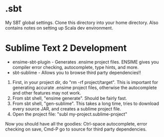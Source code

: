.sbt
====

My SBT global settings.  Clone this directory into your home directory.  Also contains notes on setting up Scala dev environment.

Sublime Text 2 Development
==========================

* ensime-sbt-plugin - Generates .ensime project files.  ENSIME gives you compiler error checking, autocomplete,
      type hints, and more.
* sbt-sublime - Allows you to browse third party dependencies!!

1. First, in your project dir, do "rm -rf project/target".  This is important for generating accurate .ensime
   project files, otherwise the autocomplete and other features may not work.
2. From sbt shell, "ensime generate".  Should be fairly fast.
3. From sbt shell, "gen-sublime".  This takes a long time, tries to download every source JAR, and creates a
   sublime project file.
4. Open the project file: "subl my-project.sublime-project"

Now you should have all the goodies: Ctrl-space autocomplete, error checking on save, Cmd-P go to source for
third party dependencies.